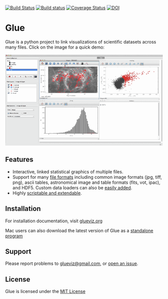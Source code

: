 
[![Build Status](https://travis-ci.org/glue-viz/glue.png)](https://travis-ci.org/glue-viz/glue?branch=master)
[![Build status](https://ci.appveyor.com/api/projects/status/elhwol929gwg1unv/branch/master?svg=true)](https://ci.appveyor.com/project/astrofrog/glue/branch/master)
[![Coverage Status](https://coveralls.io/repos/glue-viz/glue/badge.png)](https://coveralls.io/r/glue-viz/glue)
[![DOI](https://zenodo.org/badge/doi/10.5281/zenodo.13866.svg)](http://dx.doi.org/10.5281/zenodo.13866)

Glue
====

Glue is a python project to link visualizations of scientific datasets
across many files. Click on the image for a quick demo:

[![Glue demo](doc/readme.gif)](http://vimeo.com/53378575)

Features
--------
- Interactive, linked statistical graphics of multiple files.
- Support for many [file formats](http://www.glueviz.org/en/latest/faq.html#what-data-formats-does-glue-understand) including common image formats (jpg, tiff, png), ascii tables, astronomical image and table formats (fits, vot, ipac), and HDF5. Custom data loaders can also be [easily added](http://www.glueviz.org/en/latest/customization.html#custom-data-loaders).
- Highly [scriptable and extendable](http://www.glueviz.org/en/latest/coding_with_glue.html).

Installation
------------

For installation documentation, visit [glueviz.org](http://glueviz.org)

Mac users can also download the latest version of Glue as a [standalone
program](http://mac.glueviz.org)

Support
-------
Please report problems to glueviz@gmail.com, or [open an issue](https://github.com/glue-viz/glue/issues?state=open).

License
-------
Glue is licensed under the [MIT License](https://github.com/glue-viz/glue/blob/master/LICENSE)
